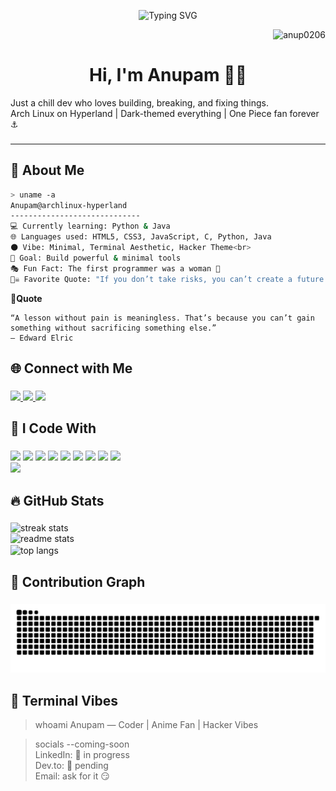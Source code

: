<p align="center">
  <img src="https://readme-typing-svg.herokuapp.com?center=true&vCenter=true&lines=Hey+there!+I'm+Anupam+👋;Welcome+to+my+GitHub+profile;I+break+code+to+build+cool+stuff!" alt="Typing SVG" />
</p>
<p align="right"> <img src="https://komarev.com/ghpvc/?username=anup0206&label=Profile%20views&color=0e75b6&style=flat" alt="anup0206" /> </p>

<h1 align="center">Hi, I'm Anupam 🏴‍☠️</h1>


<p align="left">
  Just a chill dev who loves building, breaking, and fixing things.<br>
  Arch Linux on Hyperland | Dark-themed everything | One Piece fan forever ⚓<br>
</p>

###


---

## 🧠 About Me

```bash
> uname -a
Anupam@archlinux-hyperland
-----------------------------
💻 Currently learning: Python & Java
🌐 Languages used: HTML5, CSS3, JavaScript, C, Python, Java
🌑 Vibe: Minimal, Terminal Aesthetic, Hacker Theme<br>
🎯 Goal: Build powerful & minimal tools
🎭 Fun Fact: The first programmer was a woman 🤯
🏴‍☠️ Favorite Quote: "If you don’t take risks, you can’t create a future." – Monkey D. Luffy


```
**🧩Quote**

    “A lesson without pain is meaningless. That’s because you can’t gain something without sacrificing something else.”
    — Edward Elric



###

<h2 align="left">🌐 Connect with Me</h2>

###

<div align="left">
  <a href="https://www.linkedin.com/in/unish06/" target="_blank">
    <img src="https://img.shields.io/static/v1?message=LinkedIn&logo=linkedin&label=&color=0077B5&logoColor=white&labelColor=&style=for-the-badge" />
  </a>
  <a href="" target="_blank">
    <img src="https://img.shields.io/static/v1?message=Instagram&logo=instagram&label=&color=E4405F&logoColor=white&labelColor=&style=for-the-badge" />
  </a>
  <a href="mailto:alinedtwins@gmail.com" target="_blank">
    <img src="https://img.shields.io/static/v1?message=Gmail&logo=gmail&label=&color=EA4335&logoColor=white&labelColor=&style=for-the-badge" />
  </a>
</div>

###

<h2 align="left">🧰 I Code With</h2>

###

<div align="left">
  <img src="https://img.shields.io/badge/Java-F80000?logo=java&logoColor=white&style=for-the-badge" />
  <img src="https://img.shields.io/badge/PHP-777BB4?logo=php&logoColor=white&style=for-the-badge" />
  <img src="https://img.shields.io/badge/MySQL-4479A1?logo=mysql&logoColor=white&style=for-the-badge" />
  <img src="https://img.shields.io/badge/Python-3776AB?logo=python&logoColor=white&style=for-the-badge" />
  <img src="https://img.shields.io/badge/HTML5-E34F26?logo=html5&logoColor=white&style=for-the-badge" />
  <img src="https://img.shields.io/badge/CSS3-1572B6?logo=css3&logoColor=white&style=for-the-badge" />
  <img src="https://img.shields.io/badge/Linux-FCC624?logo=linux&logoColor=black&style=for-the-badge" />
  <img src="https://img.shields.io/badge/Vim-019733?logo=vim&logoColor=white&style=for-the-badge" />
<!--   <img src="https://img.shields.io/badge/Git-F05032?logo=git&logoColor=white&style=for-the-badge" /> -->
  <img src="https://img.shields.io/badge/GitHub-181717?logo=github&logoColor=white&style=for-the-badge" /><br>
<img src="https://img.shields.io/badge/JavaScript-F7DF1E?style=for-the-badge&logo=javascript&logoColor=black"/> </p>

</div>

###

<h2 align="left">🔥 GitHub Stats</h2>

###

<div align="left"> <img width=390 src="https://github-readme-streak-stats.herokuapp.com/?user=anup0206&count_private=true&theme=react&border_radius=10" alt="streak stats"/> </div> 
<div align="left"> <img width=390 src="https://github-readme-stats.vercel.app/api?username=anup0206&count_private=true&show_icons=true&theme=react&rank_icon=github&border_radius=10" alt="readme stats" /> </div>
<div align="left"> <img width=325 align="center" src="https://github-readme-stats.vercel.app/api/top-langs/?username=anup0206&hide=HTML&langs_count=8&layout=compact&theme=react&border_radius=10&size_weight=0.5&count_weight=0.5&exclude_repo=github-readme-stats" alt="top langs" /> </div>

###

<h2 align="left">🐍 Contribution Graph</h2>

###
<picture> <source media="(prefers-color-scheme: dark)" srcset="https://raw.githubusercontent.com/anup0206/anup0206/output/github-contribution-grid-snake-dark.svg" /> <source media="(prefers-color-scheme: light)" srcset="https://raw.githubusercontent.com/anup0206/anup0206/output/github-contribution-grid-snake.svg" /> 
<img alt="github-snake" src="https://raw.githubusercontent.com/anup0206/anup0206/output/github-contribution-grid-snake.svg" /> </picture>
 
###

<h2 align="left">💬 Terminal Vibes</h2>




> whoami
Anupam — Coder | Anime Fan | Hacker Vibes

> socials --coming-soon<br>
LinkedIn: 👷‍ in progress<br>
Dev.to: 📝 pending<br>
Email: ask for it 😏

